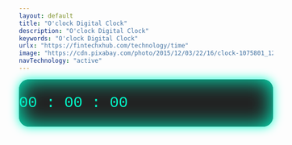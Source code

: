 ```yaml
---
layout: default
title: "O'clock Digital Clock"
description: "O'clock Digital Clock"
keywords: "O'clock Digital Clock"
urlx: "https://fintechxhub.com/technology/time"
image: "https://cdn.pixabay.com/photo/2015/12/03/22/16/clock-1075801_1280.jpg"
navTechnology: "active"
---
```

<style>
    .clock {
        color: #00ffcc;
        font-size: 30px;
        font-family: 'Courier New', Courier, monospace;
        background: #222;
        padding-top: 30px;
        padding-bottom: 30px;
        border-radius: 20px;
        box-shadow: 0 0 20px #00ffcc, 0 0 40px #00ffcc inset;
    }
</style>
<div class="col-md-6 offset-md-3">
    <div class="tags-widget widget-item">
        <div class="clock text-center">
            <span id="hours">00</span> :
            <span id="minutes">00</span> :
            <span id="seconds">00</span>
        </div>
    </div>
</div>
<script>
    function updateClock() {
        const now = new Date();
        const hours = String(now.getHours()).padStart(2, '0');
        const minutes = String(now.getMinutes()).padStart(2, '0');
        const seconds = String(now.getSeconds()).padStart(2, '0');
        document.getElementById('hours').textContent = hours;
        document.getElementById('minutes').textContent = minutes;
        document.getElementById('seconds').textContent = seconds;
    }
    setInterval(updateClock, 1000);
    updateClock(); // เรียกทันทีเพื่อไม่ให้หน้าจอว่างตอนโหลด
</script>